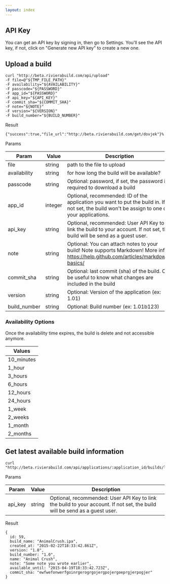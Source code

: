 ```yaml
---
layout: index
---
```


## <a id="api-key"></a>API Key
You can get an API key by signing in, then go to Settings. You'll see the API key, if not, click on "Generate new API key" to create a new one.


## <a id="upload-a-build"></a>Upload a build
    curl "http://beta.rivierabuild.com/api/upload"
    -F file=@"${TMP_FILE_PATH}"
    -F availability="${AVAILABILITY}"
    -F passcode="${PASSWORD}"
    -F app_id="${PASSWORD}"
    -F api_key="${API_KEY}"
    -F commit_sha="${COMMIT_SHA}"
    -F note="${NOTE}"
    -F version="${VERSION}"
    -F build_number="${BUILD_NUMBER}"

Result

    {"success":true,"file_url":"http://beta.rivierabuild.com/get/dovjek"}%

Params

| Param  | Value  | Description  |
|---|---|---|
| file  | string  | path to the file to upload  |
| availability  | string  | for how long the build will be available?  |
| passcode  | string  |  Optional: password, if set, the password is required to download a build |
| app_id  | integer  | Optional, recommended: ID of the application you want to put the build in. If not set, the build won't be assign to one of your applications.|
| api_key  | string  |  Optional, recommended: User API Key to link the build to your account. If not set, the build will be send as a guest user.|
| note  | string  |  Optional: You can attach notes to your build! Note supports Markdown! More info: https://help.github.com/articles/markdown-basics/ |
| commit_sha  | string  |  Optional: last commit (sha) of the build. Can be useful to know what changes are included in the build |
| version  | string  |  Optional: Version of the application (ex: 1.01)|
| build_number  | string  |  Optional: Build number (ex: 1.01b123) |




### Availability Options

Once the availability time expires, the build is delete and not accessible anymore.

| Values  |
|---|
| 10_minutes  |
| 1_hour  |
| 3_hours  |
| 6_hours  |
| 12_hours  |
| 24_hours  |
| 1_week  |
| 2_weeks  |
| 1_month  |
| 2_months  |


## <a id="get-latest-available-build-information"></a>Get latest available build information

    curl "http://beta.rivierabuild.com/api/applications/:application_id/builds/latest"

Params

| Param  | Value  | Description  |
|---|---|---|
| api_key  | string  |  Optional, recommended: User API Key to link the build to your account. If not set, the build will be send as a guest user.|


Result

    {
      id: 59,
      build_name: "AnimalCrush.ipa",
      created_at: "2015-02-22T18:33:42.861Z",
      version: "1.0",
      build_number: "1.0",
      name: "Animal Crush",
      note: "Some note you wrote earlier",
      available_until: "2015-04-19T18:33:42.723Z",
      commit_sha: "ewfwefonwerfgoinrgerogrgojergpojergoeprgjerpogjer"
    }

